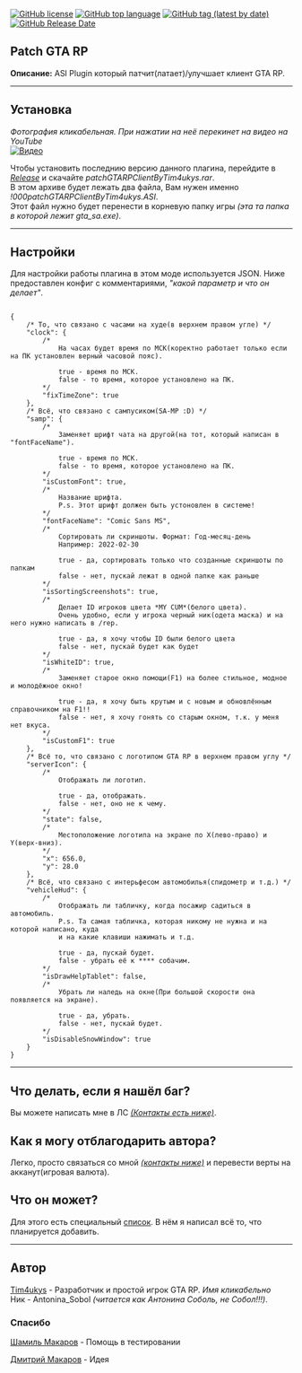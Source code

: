 [![GitHub license](https://img.shields.io/github/license/Tim4ukys/patchGTARPClient)](https://github.com/Tim4ukys/patchGTARPClient/blob/main/LICENSE)
[![GitHub top language](https://img.shields.io/github/languages/top/Tim4ukys/patchGTARPClient)](https://github.com/Tim4ukys/patchGTARPClient/search?l=c%2B%2B)
[![GitHub tag (latest by date)](https://img.shields.io/github/v/tag/Tim4ukys/patchGTARPClient?label=version)](https://github.com/Tim4ukys/patchGTARPClient/releases/latest)
[![GitHub Release Date](https://img.shields.io/github/release-date/Tim4ukys/patchGTARPClient)](https://github.com/Tim4ukys/patchGTARPClient/releases)

## Patch GTA RP

__Описание:__ ASI Plugin который патчит(латает)/улучшает клиент GTA RP.

---
## Установка

*Фотография кликабельная. При нажатии на неё перекинет на видео на YouTube*</br>
[![Видео](https://img.youtube.com/vi/YC9oGw_tunQ/0.jpg)](https://www.youtube.com/watch?v=YC9oGw_tunQ)


Чтобы установить последнию версию данного плагина, перейдите в [_Release_](https://github.com/Tim4ukys/patchGTARPClient/releases/latest) и скачайте _patchGTARPClientByTim4ukys.rar_.</br> 
В этом архиве будет лежать два файла, Вам нужен именно _!000patchGTARPClientByTim4ukys.ASI_.</br>
Этот файл нужно будет перенести в корневую папку игры *(эта та папка в которой лежит gta_sa.exe)*. 

---
## Настройки

Для настройки работы плагина в этом моде используется JSON. Ниже предоставлен конфиг с комментариями, _"какой параметр и что он делает"_.

```json5

{
    /* То, что связано с часами на худе(в верхнем правом угле) */
    "clock": {
        /*
            На часах будет время по МСК(коректно работает только если на ПК установлен верный часовой пояс).

            true - время по МСК.
            false - то время, которое установлено на ПК. 
        */
        "fixTimeZone": true
    },
    /* Всё, что связано с сампусиком(SA-MP :D) */
    "samp": {
        /*
            Заменяет шрифт чата на другой(на тот, который написан в "fontFaceName").

            true - время по МСК.
            false - то время, которое установлено на ПК. 
        */
        "isCustomFont": true,
        /*
            Название шрифта.
            P.s. Этот шрифт должен быть устоновлен в системе!
        */
        "fontFaceName": "Comic Sans MS",
        /*
            Сортировать ли скриншоты. Формат: Год-месяц-день
            Например: 2022-02-30

            true - да, сортировать только что созданные скриншоты по папкам
            false - нет, пускай лежат в одной папке как раньше
        */
        "isSortingScreenshots": true,
        /*
            Делает ID игроков цвета *MY CUM*(белого цвета).
            Очень удобно, если у игрока черный ник(одета маска) и на него нужно написать в /rep.

            true - да, я хочу чтобы ID были белого цвета
            false - нет, пускай будет как будет
        */
        "isWhiteID": true,
        /*
            Заменяет старое окно помощи(F1) на более стильное, модное и молодёжное окно!

            true - да, я хочу быть крутым и с новым и обновлённым справочником на F1!!
            false - нет, я хочу гонять со старым окном, т.к. у меня нет вкуса.
        */
        "isCustomF1": true
    },
    /* Всё то, что связано с логотипом GTA RP в верхнем правом углу */
    "serverIcon": {
        /*
            Отображать ли логотип.

            true - да, отображать.
            false - нет, оно не к чему.
        */
        "state": false,
        /*
            Местоположение логотипа на экране по X(лево-право) и Y(верх-вниз).
        */
        "x": 656.0,
        "y": 28.0
    },
    /* Всё, что связано с интерьфесом автомобилья(спидометр и т.д.) */
    "vehicleHud": {
        /*
            Отображать ли табличку, когда посажир садиться в автомобиль.
            P.s. Та самая табличка, которая никому не нужна и на которой написано, куда
            и на какие клавиши нажимать и т.д.

            true - да, пускай будет.
            false - убрать её к **** собачим.
        */
        "isDrawHelpTablet": false,
        /* 
            Убрать ли наледь на окне(При большой скорости она появляется на экране).

            true - да, убрать.
            false - нет, пускай будет.
        */
        "isDisableSnowWindow": true
    }
}

```

---
## Что делать, если я нашёл баг?

Вы можете написать мне в ЛС [_(Контакты есть ниже)_](#Автор).

## Как я могу отблагодарить автора?

Легко, просто связаться со мной [_(контакты ниже)_](#Автор) и перевести верты на акканут(игровая валюта).

## Что он может?

Для этого есть специальный [список](./CHANGE.md). В нём я написал всё то, что планируется добавить.

---
## Автор

[Tim4ukys](https://vk.com/tim4ukys) - Разработчик и простой игрок GTA RP. *Имя кликабельно*</br>
Ник - Antonina_Sobol _(читается как Антонина Соболь, не Собол!!!)_.

### Спасибо

[Шамиль Макаров](https://vk.com/markeazz) - Помощь в тестировании

[Дмитрий Макаров](https://vk.com/molodoy_diman) - Идея